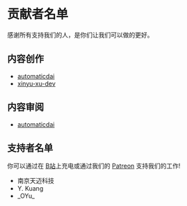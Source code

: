 # 贡献者名单

感谢所有支持我们的人，是你们让我们可以做的更好。

## 内容创作
- [automaticdai](https://github.com/automaticdai)
- [xinyu-xu-dev](https://github.com/xinyu-xu-dev)

## 内容审阅
- [automaticdai](https://github.com/automaticdai)

## 支持者名单
你可以通过在 [B站](https://space.bilibili.com/493264461)上充电或通过我们的 [Patreon](https://www.patreon.com/yfrl) 支持我们的工作!

- 南京天迈科技
- Y. Kuang
- \_OYu\_
